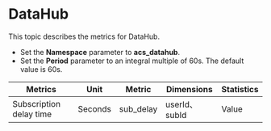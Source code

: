 # DataHub

This topic describes the metrics for DataHub.

-   Set the **Namespace** parameter to **acs\_datahub**.
-   Set the **Period** parameter to an integral multiple of 60s. The default value is 60s.

|Metrics|Unit|Metric|Dimensions|Statistics|
|-------|----|------|----------|----------|
|Subscription delay time|Seconds|sub\_delay|userId、subId|Value|

